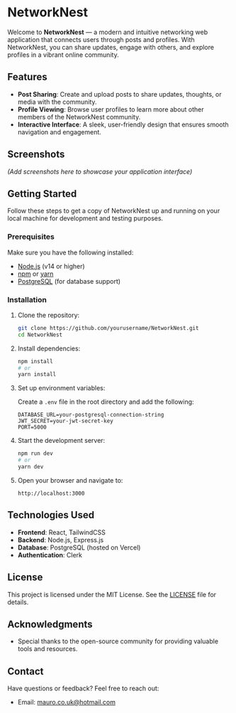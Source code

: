 # NetworkNest

Welcome to **NetworkNest** — a modern and intuitive networking web application that connects users through posts and profiles. With NetworkNest, you can share updates, engage with others, and explore profiles in a vibrant online community.

## Features

- **Post Sharing**: Create and upload posts to share updates, thoughts, or media with the community.
- **Profile Viewing**: Browse user profiles to learn more about other members of the NetworkNest community.
- **Interactive Interface**: A sleek, user-friendly design that ensures smooth navigation and engagement.

## Screenshots

*(Add screenshots here to showcase your application interface)*

## Getting Started

Follow these steps to get a copy of NetworkNest up and running on your local machine for development and testing purposes.

### Prerequisites

Make sure you have the following installed:

- [Node.js](https://nodejs.org/) (v14 or higher)
- [npm](https://www.npmjs.com/) or [yarn](https://yarnpkg.com/)
- [PostgreSQL](https://www.postgresql.org/) (for database support)

### Installation

1. Clone the repository:

   ```bash
   git clone https://github.com/yourusername/NetworkNest.git
   cd NetworkNest
   ```

2. Install dependencies:

   ```bash
   npm install
   # or
   yarn install
   ```

3. Set up environment variables:

   Create a `.env` file in the root directory and add the following:

   ```env
   DATABASE_URL=your-postgresql-connection-string
   JWT_SECRET=your-jwt-secret-key
   PORT=5000
   ```

4. Start the development server:

   ```bash
   npm run dev
   # or
   yarn dev
   ```

5. Open your browser and navigate to:

   ```
   http://localhost:3000
   ```

## Technologies Used

- **Frontend**: React, TailwindCSS
- **Backend**: Node.js, Express.js
- **Database**: PostgreSQL (hosted on Vercel)
- **Authentication**: Clerk

## License

This project is licensed under the MIT License. See the [LICENSE](LICENSE) file for details.

## Acknowledgments

- Special thanks to the open-source community for providing valuable tools and resources.

## Contact

Have questions or feedback? Feel free to reach out:

- Email: mauro.co.uk@hotmail.com
